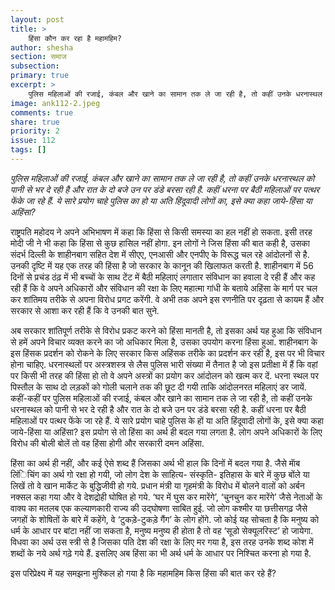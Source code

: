 ```yaml
---
layout: post
title: >
    हिंसा कौन कर रहा है महामहिम?
author: shesha
section: समाज
subsection:
primary: true
excerpt: >
    पुलिस महिलाओं की रजाई, कंबल और खाने का सामान तक ले जा रही है, तो कहीं उनके धरनास्थल को पानी से भर दे रही है और रात के दो बजे उन पर डंडे बरसा रही है. कहीं धरना पर बैठी महिलाओं पर पत्थर फेंके जा रहे हैं. ये सारे प्रयोग चाहे पुलिस का हो या अति हिंदूवादी लोगों का, इसे क्या कहा जाये-हिंसा या अहिंसा?
image: ank112-2.jpeg
comments: true
share: true
priority: 2
issue: 112
tags: []
---
```


*पुलिस महिलाओं की रजाई, कंबल और खाने का सामान तक ले जा रही है, तो कहीं उनके धरनास्थल को पानी से भर दे रही है और रात के दो बजे उन पर डंडे बरसा रही है. कहीं धरना पर बैठी महिलाओं पर पत्थर फेंके जा रहे हैं. ये सारे प्रयोग चाहे पुलिस का हो या अति हिंदूवादी लोगों का, इसे क्या कहा जाये-हिंसा या अहिंसा?*

राष्ट्रपति महोदय ने अपने अभिभाषण में कहा कि हिंसा से किसी समस्या का हल नहीं हो सकता. इसी तरह मोदी जी ने भी कहा कि हिंसा से कुछ हासिल नहीं होगा. इन लोगों ने जिस हिंसा की बात कही है, उसका संदर्भ दिल्ली के शाहीनबाग सहित देश में सीएए, एनआसी और एनपीए के विरूद्ध चल रहे आंदोलनों से है. उनकी दृष्टि में यह एक तरह की हिंसा है जो सरकार के कानून की खिलाफत करती है. शाहीनबाग में 56 दिनों से प्रचंड ठंढ़ में भी बच्चों के साथ टेंट में बैठी महिलाएं लगातार संविधान का हवाला दे रही हैं और कह रही हैं कि वे अपने अधिकारों और संविधान की रक्षा के लिए महात्मा गांधी के बताये अहिंसा के मार्ग पर चल कर शांतिमय तरीके से अपना विरोध प्रगट करेंगी. वे अभी तक अपने इस रणनीति पर दृढ़ता से कायम हैं और सरकार से आशा कर रही हैं कि वे उनकी बात सुने.

अब सरकार शांतिपूर्ण तरीके से विरोध प्रकट करने को हिंसा मानती है, तो इसका अर्थ यह हुआ कि संविधान से हमें अपने विचार व्यक्त करने का जो अधिकार मिला है, उसका उपयोग करना हिंसा हुआ. शाहीनबाग के इस हिंसक प्रदर्शन को रोकने के लिए सरकार किस अहिंसक तरीके का प्रदर्शन कर रही है, इस पर भी विचार होना चाहिए. धरनास्थलों पर अस्त्रशस्त्र से लैस पुलिस भारी संख्या में तैनात है जो इस प्रतीक्षा में हैं कि वहां पर किसी भी तरह की हिंसा हो तो वे अपने अस्त्रों का प्रयोग कर आंदोलन को खत्म कर दें. धरना स्थल पर पिस्तौल के साथ दो लड़कों को गोली चलाने तक की छूट दी गयी ताकि आंदोलनरत महिलाएं डर जायें. कहीं-कहीं पर पुलिस महिलाओं की रजाई, कंबल और खाने का सामान तक ले जा रही है, तो कहीं उनके धरनास्थल को पानी से भर दे रही है और रात के दो बजे उन पर डंडे बरसा रही है. कहीं धरना पर बैठी महिलाओं पर पत्थर फेंके जा रहे हैं. ये सारे प्रयोग चाहे पुलिस के हों या अति हिंदूवादी लोगों के, इसे क्या कहा जाये-हिंसा या अहिंसा? इस प्रयोग से तो हिंसा का अर्थ ही बदल गया लगता है. लोग अपने अधिकारों के लिए विरोध की बोली बोलें तो वह हिंसा होगी और सरकारी दमन अहिंसा.

हिंसा का अर्थ ही नहीं, और कई ऐसे शब्द हैं जिसका अर्थ भी हाल कि दिनों में बदल गया है. जैसे माॅब लिंिचिंग का अर्थ गो रक्षा हो गयी, जो लोग देश के साहित्य- संस्कृति- इतिहास के बारे में कुछ बोंले या लिखें तो वे खान मार्केट के बुद्धिजीवी हो गये. प्रधान मंत्री या गृहमंत्री के विरोध में बोलने वालों को अर्बन नक्सल कहा गया और वे देशद्रोही घोषित हो गये. ‘घर में घुस कर मारेंगे’, ‘चुनचुन कर मारेंगे’ जैसे नेताओं के वाक्य का मतलब एक कल्याणकारी राज्य की उद्घोषणा साबित हुई. जो लोग कश्मीर या छत्तीसगढ़ जैसे जगहों के शोषितों के बारे में कहेंगे, वे ‘टुकड़े-टुकड़े गैंग’ के लोग होंगे. जो कोई यह सोचता है कि मनुष्य को धर्म के आधार पर बांटा नहीं जा सकता है, मनुष्य मनुष्य ही होता है तो वह ‘सूडो सेक्यूलरिस्ट’ हो जायेगा. विधवा का अर्थ उस स्त्री से है जिसका पति देश की रक्षा के लिए मर गया है, इस तरह उनके शब्द कोश में शब्दों के नये अर्थ गढ़े गये हैं. इसलिए अब हिंसा का भी अर्थ धर्म के आधार पर निश्चित करना हो गया है.

इस परिप्रेक्ष्य में यह समझना मुश्किल हो गया है कि महामहिम किस हिंसा की बात कर रहे हैं?
